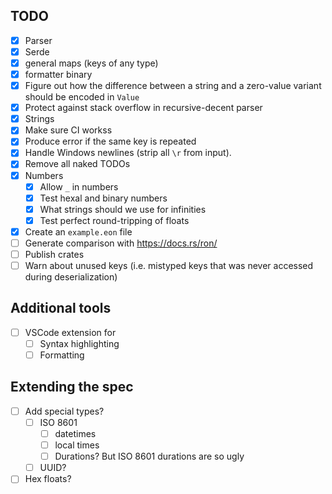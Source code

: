 
## TODO
* [x] Parser
* [x] Serde
* [x] general maps (keys of any type)
* [x] formatter binary
* [x] Figure out how the difference between a string and a zero-value variant should be encoded in `Value`
* [x] Protect against stack overflow in recursive-decent parser
* [x] Strings
* [x] Make sure CI workss
* [x] Produce error if the same key is repeated
* [x] Handle Windows newlines (strip all `\r` from input).
* [x] Remove all naked TODOs
* [x] Numbers
    * [x] Allow `_` in numbers
    * [x] Test hexal and binary numbers
    * [x] What strings should we use for infinities
    * [x] Test perfect round-tripping of floats
* [x] Create an `example.eon` file
* [ ] Generate comparison with https://docs.rs/ron/
* [ ] Publish crates
* [ ] Warn about unused keys (i.e. mistyped keys that was never accessed during deserialization)

## Additional tools
* [ ] VSCode extension for
    * [ ] Syntax highlighting
    * [ ] Formatting

## Extending the spec
* [ ] Add special types?
    * [ ] ISO 8601
        * [ ] datetimes
        * [ ] local times
        * [ ] Durations? But ISO 8601 durations are so ugly
    * [ ] UUID?
* [ ] Hex floats?

